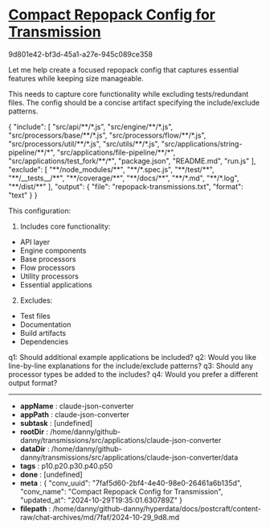 # [Compact Repopack Config for Transmission](https://claude.ai/chat/7faf5d60-2bf4-4e40-98e0-26461a6b135d)

9d801e42-bf3d-45a1-a27e-945c089ce358

 Let me help create a focused repopack config that captures essential features while keeping size manageable.

<antThinking>This needs to capture core functionality while excluding tests/redundant files. The config should be a concise artifact specifying the include/exclude patterns.</antThinking>

<antArtifact identifier="repopack-config" type="application/vnd.ant.code" language="json" title="Repopack Configuration for Transmissions">
{
  "include": [
    "src/api/**/*.js",
    "src/engine/**/*.js",
    "src/processors/base/**/*.js",
    "src/processors/flow/**/*.js", 
    "src/processors/util/**/*.js",
    "src/utils/**/*.js",
    "src/applications/string-pipeline/**/*",
    "src/applications/file-pipeline/**/*",
    "src/applications/test_fork/**/*",
    "package.json",
    "README.md",
    "run.js"
  ],
  "exclude": [
    "**/node_modules/**",
    "**/*.spec.js",
    "**/test/**",
    "**/__tests__/**",
    "**/coverage/**",
    "**/docs/**",
    "**/*.md",
    "**/*.log",
    "**/dist/**"
  ],
  "output": {
    "file": "repopack-transmissions.txt",
    "format": "text"
  }
}
</antArtifact>

This configuration:

1. Includes core functionality:
- API layer
- Engine components
- Base processors
- Flow processors
- Utility processors
- Essential applications

2. Excludes:
- Test files
- Documentation
- Build artifacts
- Dependencies

q1: Should additional example applications be included?
q2: Would you like line-by-line explanations for the include/exclude patterns?
q3: Should any processor types be added to the includes?
q4: Would you prefer a different output format?

---

* **appName** : claude-json-converter
* **appPath** : claude-json-converter
* **subtask** : [undefined]
* **rootDir** : /home/danny/github-danny/transmissions/src/applications/claude-json-converter
* **dataDir** : /home/danny/github-danny/transmissions/src/applications/claude-json-converter/data
* **tags** : p10.p20.p30.p40.p50
* **done** : [undefined]
* **meta** : {
  "conv_uuid": "7faf5d60-2bf4-4e40-98e0-26461a6b135d",
  "conv_name": "Compact Repopack Config for Transmission",
  "updated_at": "2024-10-29T19:35:01.630789Z"
}
* **filepath** : /home/danny/github-danny/hyperdata/docs/postcraft/content-raw/chat-archives/md/7faf/2024-10-29_9d8.md